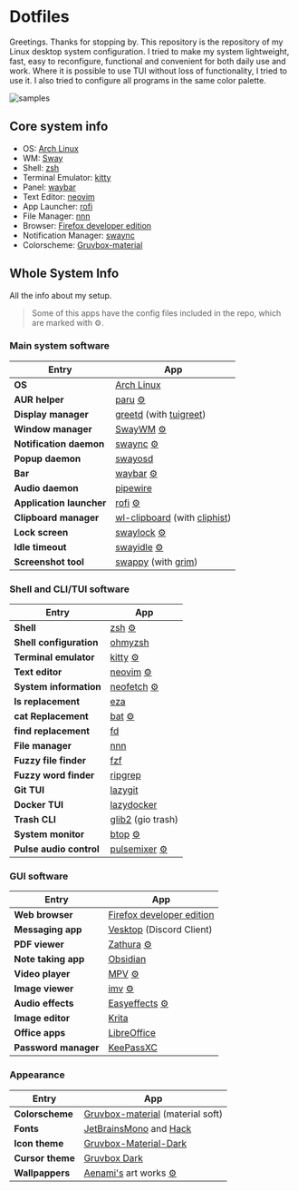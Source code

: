 # Dotfiles

Greetings. Thanks for stopping by. This repository is the repository of my Linux
desktop system configuration. I tried to make my system lightweight, fast, easy
to reconfigure, functional and convenient for both daily use and work. Where it
is possible to use TUI without loss of functionality, I tried to use it. I also
tried to configure all programs in the same color palette.

![samples](assets/final.png "Gallery")

## Core system info

- OS: [Arch Linux](https://archlinux.org/)
- WM: [Sway](https://github.com/swaywm/sway)
- Shell: [zsh](https://github.com/zsh-users/zsh)
- Terminal Emulator: [kitty](https://github.com/kovidgoyal/kitty)
- Panel: [waybar](https://github.com/Alexays/Waybar)
- Text Editor: [neovim](https://github.com/neovim/neovim)
- App Launcher: [rofi](https://github.com/lbonn/rofi)
- File Manager: [nnn](https://github.com/jarun/nnn)
- Browser: [Firefox developer edition](https://www.mozilla.org/en-US/firefox/developer/)
- Notification Manager: [swaync](https://github.com/ErikReider/SwayNotificationCenter)
- Colorscheme: [Gruvbox-material](https://github.com/sainnhe/gruvbox-material)

## Whole System Info
<!-- markdownlint-disable MD013 -->
All the info about my setup.

> Some of this apps have the config files included in the repo, which are
  marked with :gear:.

### Main system software

| Entry                          | App                                                                                                            |
| ------------------------------ | -------------------------------------------------------------------------------------------------------------- |
| **OS**                         | [Arch Linux](https://archlinux.org/)                                                                           |
| **AUR helper**                 | [paru](https://github.com/Morganamilo/paru) [:gear:](../.config/paru/)                                         |
| **Display manager**            | [greetd](https://sr.ht/~kennylevinsen/greetd/) (with [tuigreet](https://github.com/apognu/tuigreet))           |
| **Window manager**             | [SwayWM](https://github.com/swaywm/sway) [:gear:](../.config/sway/)                                            |
| **Notification daemon**        | [swaync](https://github.com/ErikReider/SwayNotificationCenter) [:gear:](../.config/swaync/)                    |
| **Popup daemon**               | [swayosd](https://github.com/ErikReider/SwayOSD)                                                               |
| **Bar**                        | [waybar](https://github.com/Alexays/Waybar) [:gear:](../.config/waybar/)                                       |
| **Audio daemon**               | [pipewire](https://github.com/PipeWire/pipewire)                                                               |
| **Application launcher**       | [rofi](https://github.com/lbonn/rofi) [:gear:](../.config/rofi/)                                               |
| **Clipboard manager**          | [wl-clipboard](https://github.com/bugaevc/wl-clipboard) (with [cliphist](https://github.com/sentriz/cliphist)) |
| **Lock screen**                | [swaylock](https://github.com/jirutka/swaylock-effects) [:gear:](../.config/swaylock/)                         |
| **Idle timeout**               | [swayidle](https://github.com/hyprwm/hypridle) [:gear:](../.config/swayidle/)                                  |
| **Screenshot tool**            | [swappy](https://github.com/jtheoof/swappy) (with [grim](https://sr.ht/~emersion/grim/))                       |

### Shell and CLI/TUI software

| Entry                       | App                                                                                            |
| --------------------------- | ---------------------------------------------------------------------------------------------- |
| **Shell**                   | [zsh](https://github.com/zsh-users/zsh) [:gear:](../.zshrc)                                    |
| **Shell configuration**     | [ohmyzsh](https://github.com/ohmyzsh/ohmyzsh)                                                  |
| **Terminal emulator**       | [kitty](https://sw.kovidgoyal.net/kitty/) [:gear:](../.config/kitty/)                          |
| **Text editor**             | [neovim](https://neovim.io/) [:gear:](../.config/nvim/)                                        |
| **System information**      | [neofetch](https://github.com/dylanaraps/neofetch) [:gear:](../.config/neofetch/)              |
| **ls replacement**          | [eza](https://github.com/eza-community/eza)                                                    |
| **cat Replacement**         | [bat](https://github.com/sharkdp/bat) [:gear:](../.config/bat/)                                |
| **find replacement**        | [fd](https://github.com/sharkdp/fd)                                                            |
| **File manager**            | [nnn](https://github.com/jarun/nnn)                                                            |
| **Fuzzy file finder**       | [fzf](https://github.com/junegunn/fzf)                                                         |
| **Fuzzy word finder**       | [ripgrep](https://github.com/BurntSushi/ripgrep)                                               |
| **Git TUI**                 | [lazygit](https://github.com/jesseduffield/lazygit)                                            |
| **Docker TUI**              | [lazydocker](https://github.com/jesseduffield/lazydocker)                                      |
| **Trash CLI**               | [glib2](https://archlinux.org/packages/core/x86_64/glib2/) (gio trash)                         |
| **System monitor**          | [btop](https://github.com/aristocratos/btop) [:gear:](../.config/btop/)                        |
| **Pulse audio control**     | [pulsemixer](https://github.com/GeorgeFilipkin/pulsemixer) [:gear:](../.config/pulsemixer.cfg) |

### GUI software

| Entry                    | App                                                                                  |
| ------------------------ | ------------------------------------------------------------------------------------ |
| **Web browser**          | [Firefox developer edition](https://www.mozilla.org/en-US/firefox/developer/)        |
| **Messaging app**        | [Vesktop](https://github.com/Vencord/Vesktop) (Discord Client)                       |
| **PDF viewer**           | [Zathura](https://github.com/pwmt/zathura) [:gear:](../.config/zathura/)             |
| **Note taking app**      | [Obsidian](https://obsidian.md/)                                                     |
| **Video player**         | [MPV](https://github.com/mpv-player/mpv) [:gear:](../.config/mpv/)                   |
| **Image viewer**         | [imv](https://github.com/eXeC64/imv) [:gear:](../.config/imv/)                       |
| **Audio effects**        | [Easyeffects](https://github.com/wwmm/easyeffects) [:gear:](../.config/easyeffects/) |
| **Image editor**         | [Krita](https://krita.org/)                                                          |
| **Office apps**          | [LibreOffice](https://www.libreoffice.org/)                                          |
| **Password manager**     | [KeePassXC](https://github.com/keepassxreboot/keepassxc)                             |

### Appearance

| Entry                           | App                                                                                                          |
| ------------------------------- | ------------------------------------------------------------------------------------------------------------ |
| **Colorscheme**                 | [Gruvbox-material](https://github.com/sainnhe/gruvbox-material) (material soft)                              |
| **Fonts**                       | [JetBrainsMono](https://www.jetbrains.com/es-es/lp/mono/) and [Hack](https://github.com/source-foundry/Hack) |
| **Icon theme**                  | [Gruvbox-Material-Dark](https://github.com/TheGreatMcPain/gruvbox-material-gtk)                              |
| **Cursor theme**                | [Gruvbox Dark](https://gitlab.com/cursors/simp1e)                                                            |
| **Wallpappers**                 | [Aenami's](https://www.artstation.com/aenamiart) art works [:gear:](../.wallpaper/)                          |
